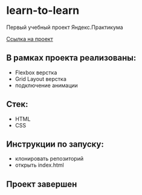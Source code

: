 # learn-to-learn
Первый учебный проект Яндекс.Практикума

[Ссылка на проект](https://mesto-russia-d4j1fi22y.vercel.app/)

## В рамках проекта реализованы:
- Flexbox верстка
- Grid Layout верстка
- подключение анимации

## Стек:
- HTML
- CSS

## Инструкции по запуску:
- клонировать репозиторий
- открыть index.html

## Проект завершен
